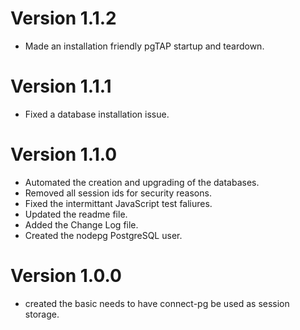 # Version 1.1.2

* Made an installation friendly pgTAP startup and teardown. 

# Version 1.1.1

* Fixed a database installation issue.

# Version 1.1.0

* Automated the creation and upgrading of the databases.
* Removed all session ids for security reasons.
* Fixed the intermittant JavaScript test faliures.
* Updated the readme file.
* Added the Change Log file.  
* Created the nodepg PostgreSQL user.

# Version 1.0.0

* created the basic needs to have connect-pg be used as session storage.  